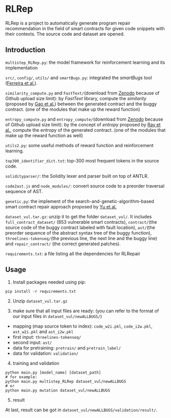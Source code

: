 # RLRep


RLRep is a project to automatically generate program repair recommendation in the field of smart contracts for given code snippets with their contexts.
The source code and dataset are opened.

## Introduction

`multistep_RLRep.py`: the model framework for reinforcement learning and its implementation

`src/`, `config/`, `utils/` and `smartBugs.py`: integrated the *smartBugs* tool ([Ferreira et al.](https://dl.acm.org/doi/abs/10.1145/3324884.3415298)).

`similarity_compute.py` and `FastText/`(download from [Zenodo](https://zenodo.org/record/8108159) because of Github upload size limit): by *FastText* library, compute the *similarity* (proposed by [Gao et al.](https://ieeexplore.ieee.org/abstract/document/8979435/)) between the generated contract and the buggy contract. (one of the modules that make up the reward function)

`entropy_compute.py` and `entropy_compute/`(download from [Zenodo](https://zenodo.org/record/8108159) because of Github upload size limit): by the concept of *entropy* proposed by [Ray et al.](https://ieeexplore.ieee.org/abstract/document/7886923), compute the entropy of the generated contract. (one of the modules that make up the reward function as well)

`utils2.py`: some useful methods of reward function and reinforcement learning.

`top300_identifier_dict.txt`: top-300 most frequent tokens in the source code.

`solidityparser/`: the Solidity lexer and parser built on top of ANTLR.

`code2ast.js` and `node_modules/`: convert source code to a preorder traversal sequence of AST.

`genetic.py`: the implement of the search-and-genetic-algorithm-based smart contract repair approach proposed by [Yu et al.](https://dl.acm.org/doi/abs/10.1145/3402450)

`dataset_vul.tar.gz`: unzip it to get the folder `dataset_vul/`. It includes `full_contract_dataset/` (853 vulnerable smart contracts), `contract/`(the source code of the buggy contract labeled with fault location), `ast/`(the preorder sequence of the abstract syntax tree of the buggy function), `threelines-tokenseq/`(the previous line, the next line and the buggy line) and `repair_contract/` (the correct generated patches).

`requirements.txt`: a file listing all the dependencies for RLRepair

## Usage

1. Install packages needed using pip:

```
pip install -r requirements.txt
```

2. Unzip `dataset_vul.tar.gz`

3. make sure that all input files are ready: (you can refer to the format of our input files in `dataset_vul/newALLBUGS/`)

- mapping (map source token to index): `code_w2i.pkl`, `code_i2w.pkl`, `ast_w2i.pkl` and `ast_i2w.pkl`
- first input: `threelines-tokenseq/`
- second input: `ast/`
- data for pretraining: `pretrain/` and `pretrain_label/`
- data for validation: `validation/`

4. training and validation

```shell
python main.py [model_name] [dataset_path]
# for example:
python main.py multistep_RLRep dataset_vul/newALLBUGS
# or
python main.py mutation dataset_vul/newALLBUGS
```

5. result

At last, result can be got in `dataset_vul/newALLBUGS/validation/result/`.


